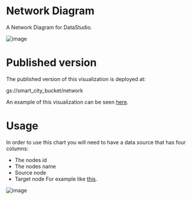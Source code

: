 # Network Diagram
A Network Diagram for DataStudio.

![image](https://user-images.githubusercontent.com/47331711/109514777-ac5f0400-7aa6-11eb-94d4-941272348134.png)


# Published version
The published version of this visualization is deployed at:

gs://smart_city_bucket/network

An example of this visualization can be seen [here](https://datastudio.google.com/reporting/9ee1eb1d-4bc3-4e8f-9351-eafefb7b357a).

# Usage

In order to use this chart you will need to have a data source that has four columns:
* The nodes id
* The nodes name
* Source node
* Target node
For example like [this](https://docs.google.com/spreadsheets/d/1NVlUgqVS03_PWr9lYoWvS4l9YRZ1y1JX6iUI1u5KvrE/edit?usp=sharing).

![image](https://user-images.githubusercontent.com/47331711/109515680-a4ec2a80-7aa7-11eb-9a22-b1fbf83be89e.png)


